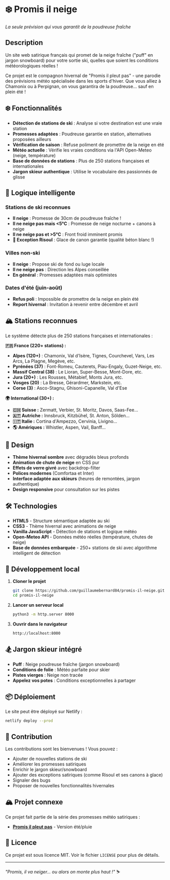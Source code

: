 # ❄️ Promis il neige

*La seule prévision qui vous garantit de la poudreuse fraîche*

## Description

Un site web satirique français qui promet de la neige fraîche ("puff" en jargon snowboard) pour votre sortie ski, quelles que soient les conditions météorologiques réelles !

Ce projet est le compagnon hivernal de "Promis il pleut pas" - une parodie des prévisions météo spécialisée dans les sports d'hiver. Que vous alliez à Chamonix ou à Perpignan, on vous garantira de la poudreuse... sauf en plein été !

## ❄️ Fonctionnalités

- **Détection de stations de ski** : Analyse si votre destination est une vraie station
- **Promesses adaptées** : Poudreuse garantie en station, alternatives proposées ailleurs  
- **Vérification de saison** : Refuse poliment de promettre de la neige en été
- **Météo actuelle** : Vérifie les vraies conditions via l'API Open-Meteo (neige, température)
- **Base de données de stations** : Plus de 250 stations françaises et internationales
- **Jargon skieur authentique** : Utilise le vocabulaire des passionnés de glisse

## 🎿 Logique intelligente

### Stations de ski reconnues
- **Il neige** : Promesse de 30cm de poudreuse fraîche !
- **Il ne neige pas mais <5°C** : Promesse de neige nocturne + canons à neige
- **Il ne neige pas et >5°C** : Front froid imminent promis
- **🧊 Exception Risoul** : Glace de canon garantie (qualité béton blanc !)

### Villes non-ski
- **Il neige** : Propose ski de fond ou luge locale
- **Il ne neige pas** : Direction les Alpes conseillée
- **En général** : Promesses adaptées mais optimistes

### Dates d'été (juin-août)  
- **Refus poli** : Impossible de promettre de la neige en plein été
- **Report hivernal** : Invitation à revenir entre décembre et avril

## 🏔️ Stations reconnues

Le système détecte plus de 250 stations françaises et internationales :

**🇫🇷 France (220+ stations) :**
- **Alpes (120+)** : Chamonix, Val d'Isère, Tignes, Courchevel, Vars, Les Arcs, La Plagne, Megève, etc.
- **Pyrénées (37)** : Font-Romeu, Cauterets, Piau-Engaly, Guzet-Neige, etc.
- **Massif Central (38)** : Le Lioran, Super-Besse, Mont-Dore, etc.
- **Jura (20+)** : Les Rousses, Métabief, Monts Jura, etc.
- **Vosges (20)** : La Bresse, Gérardmer, Markstein, etc.
- **Corse (3)** : Asco-Stagnu, Ghisoni-Capanelle, Val d'Ese

**🌍 International (30+) :**
- **🇨🇭 Suisse :** Zermatt, Verbier, St. Moritz, Davos, Saas-Fee...
- **🇦🇹 Autriche :** Innsbruck, Kitzbühel, St. Anton, Sölden...
- **🇮🇹 Italie :** Cortina d'Ampezzo, Cervinia, Livigno...
- **🌎 Amériques :** Whistler, Aspen, Vail, Banff...

## 🎨 Design

- **Thème hivernal sombre** avec dégradés bleus profonds
- **Animation de chute de neige** en CSS pur
- **Effets de verre givré** avec backdrop-filter
- **Polices modernes** (Comfortaa et Inter)
- **Interface adaptée aux skieurs** (heures de remontées, jargon authentique)
- **Design responsive** pour consultation sur les pistes

## 🛠️ Technologies

- **HTML5** - Structure sémantique adaptée au ski
- **CSS3** - Thème hivernal avec animations de neige
- **Vanilla JavaScript** - Détection de stations et logique météo
- **Open-Meteo API** - Données météo réelles (température, chutes de neige)
- **Base de données embarquée** - 250+ stations de ski avec algorithme intelligent de détection

## 🚀 Développement local

1. **Cloner le projet**
   ```bash
   git clone https://github.com/guillaumebernard84/promis-il-neige.git  
   cd promis-il-neige
   ```

2. **Lancer un serveur local**
   ```bash
   python3 -m http.server 8000
   ```

3. **Ouvrir dans le navigateur**
   ```
   http://localhost:8000
   ```

## 🏂 Jargon skieur intégré

- **Puff** : Neige poudreuse fraîche (jargon snowboard)
- **Conditions de folie** : Météo parfaite pour skier
- **Pistes vierges** : Neige non tracée
- **Appelez vos potes** : Conditions exceptionnelles à partager

## 📦 Déploiement

Le site peut être déployé sur Netlify :

```bash
netlify deploy --prod
```

## 🤝 Contribution

Les contributions sont les bienvenues ! Vous pouvez :
- Ajouter de nouvelles stations de ski
- Améliorer les promesses satiriques  
- Enrichir le jargon skieur/snowboard
- Ajouter des exceptions satiriques (comme Risoul et ses canons à glace)
- Signaler des bugs
- Proposer de nouvelles fonctionnalités hivernales

## 🏔️ Projet connexe

Ce projet fait partie de la série des promesses météo satiriques :
- **[Promis il pleut pas](https://github.com/guillaumebernard84/promis-il-pleut-pas)** - Version été/pluie

## 📄 Licence

Ce projet est sous licence MIT. Voir le fichier `LICENSE` pour plus de détails.

---

*"Promis, il va neiger... ou alors on monte plus haut !"* ⛷️